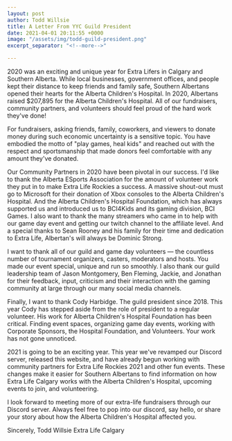 ```yaml
---
layout: post
author: Todd Willsie
title: A Letter From YYC Guild President
date: 2021-04-01 20:11:55 +0000
image: "/assets/img/todd-guild-president.png"
excerpt_separator: "<!--more-->"

---
```

2020 was an exciting and unique year for Extra Lifers in Calgary and Southern Alberta. While local businesses, government offices, and people kept their distance to keep friends and family safe, Southern Albertans opened their hearts for the Alberta Children's Hospital. In 2020, Albertans raised $207,895 for the Alberta Children's Hospital. All of our fundraisers, community partners, and volunteers should feel proud of the hard work they've done!
<!--more-->

For fundraisers, asking friends, family, coworkers, and viewers to donate money during such economic uncertainty is a sensitive topic. You have embodied the motto of "play games, heal kids" and reached out with the respect and sportsmanship that made donors feel comfortable with any amount they've donated.

Our Community Partners in 2020 have been pivotal in our success. I'd like to thank the Alberta ESports Association for the amount of volunteer work they put in to make Extra Life Rockies a success. A massive shout-out must go to Microsoft for their donation of Xbox consoles to the Alberta Children's Hospital. And the Alberta Children's Hospital Foundation, which has always supported us and introduced us to BCI4Kids and its gaming division, BCI Games. I also want to thank the many streamers who came in to help with our game day event and getting our twitch channel to the affiliate level. And a special thanks to Sean Rooney and his family for their time and dedication to Extra Life, Albertan's will always be Dominic Strong.

I want to thank all of our guild and game day volunteers — the countless number of tournament organizers, casters, moderators and hosts. You made our event special, unique and run so smoothly. I also thank our guild leadership team of Jason Montgomery, Ben Fleming, Jackie, and Jonathan for their feedback, input, criticism and their interaction with the gaming community at large through our many social media channels.

Finally, I want to thank Cody Harbidge. The guild president since 2018. This year Cody has stepped aside from the role of president to a regular volunteer. His work for Alberta Children's Hospital Foundation has been critical. Finding event spaces, organizing game day events, working with Corporate Sponsors, the Hospital Foundation, and Volunteers. Your work has not gone unnoticed. 

2021 is going to be an exciting year. This year we've revamped our Discord server, released this website, and have already begun working with community partners for Extra Life Rockies 2021 and other fun events. These changes make it easier for Southern Albertans to find information on how Extra Life Calgary works with the Alberta Children's Hospital, upcoming events to join, and volunteering.

I look forward to meeting more of our extra-life fundraisers through our Discord server. Always feel free to pop into our discord, say hello, or share your story about how the Alberta Children's Hospital affected you. 

Sincerely,
Todd Willsie
Extra Life Calgary